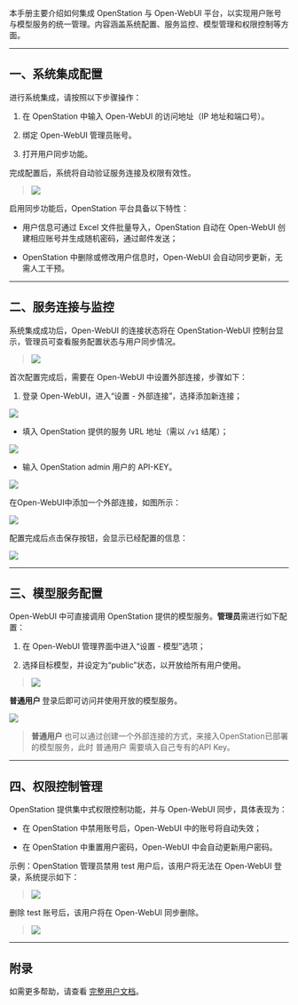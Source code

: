 本手册主要介绍如何集成 OpenStation 与 Open-WebUI 平台，以实现用户账号与模型服务的统一管理。内容涵盖系统配置、服务监控、模型管理和权限控制等方面。

***

## 一、系统集成配置

进行系统集成，请按照以下步骤操作：

1. 在 OpenStation 中输入 Open-WebUI 的访问地址（IP 地址和端口号）。

2. 绑定 Open-WebUI 管理员账号。

3. 打开用户同步功能。

完成配置后，系统将自动验证服务连接及权限有效性。

> ![](images/openweb_ui/image-11.png)

启用同步功能后，OpenStation 平台具备以下特性：

* 用户信息可通过 Excel 文件批量导入，OpenStation 自动在 Open-WebUI 创建相应账号并生成随机密码，通过邮件发送；

* OpenStation 中删除或修改用户信息时，Open-WebUI 会自动同步更新，无需人工干预。

***

## 二、服务连接与监控

系统集成成功后，Open-WebUI 的连接状态将在 OpenStation-WebUI 控制台显示，管理员可查看服务配置状态与用户同步情况。

> ![](images/openweb_ui/image-5.png)

首次配置完成后，需要在 Open-WebUI 中设置外部连接，步骤如下：

1. 登录 Open-WebUI，进入“设置 - 外部连接”，选择添加新连接；

![](images/openweb_ui/image-8.png)

* 填入 OpenStation 提供的服务 URL 地址（需以 `/v1` 结尾）；

![](images/openweb_ui/image-6.png)

* 输入 OpenStation admin 用户的 API-KEY。

![](images/openweb_ui/image-1.png)

在Open-WebUI中添加一个外部连接，如图所示：

![](images/openweb_ui/image-2.png)

配置完成后点击保存按钮，会显示已经配置的信息：

![](images/openweb_ui/image-3.png)

***

## 三、模型服务配置

Open-WebUI 中可直接调用 OpenStation 提供的模型服务。**管理员**需进行如下配置：

1. 在 Open-WebUI 管理界面中进入“设置 - 模型”选项；

2. 选择目标模型，并设定为“public”状态，以开放给所有用户使用。

> ![](images/openweb_ui/image-12.png)

**普通用户&#x20;**&#x767B;录后即可访问并使用开放的模型服务。

![](images/openweb_ui/image-4.png)

> **普通用户&#x20;**&#x4E5F;可以通过创建一个外部连接的方式，来接入OpenStation已部署的模型服务，此时 普通用户 需要填入自己专有的API Key。

***

## 四、权限控制管理

OpenStation 提供集中式权限控制功能，并与 Open-WebUI 同步，具体表现为：

* 在 OpenStation 中禁用账号后，Open-WebUI 中的账号将自动失效；

* 在 OpenStation 中重置用户密码，Open-WebUI 中会自动更新用户密码。

示例：OpenStation 管理员禁用 test 用户后，该用户将无法在 Open-WebUI 登录，系统提示如下：

> ![](images/openweb_ui/image-9.png)

删除 test 账号后，该用户将在 Open-WebUI 同步删除。

> ![](images/openweb_ui/image-10.png)

***

## 附录

如需更多帮助，请查看 [完整用户文档](../README.md)。
